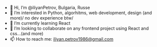 - 👋 Hi, I’m @iliyanPetrov, Bulgaria, Russe
- 👀 I’m interested in Python, algorhitms, web development, design (and more)/ no dev experience btw/
- 🌱 I’m currently learning React
- 💞️ I’m looking to collaborate on any frontend project using React and css...(and more)
- 📫 How to reach me:  iliyan.petrov1986@gmail.com

<!---
iliyanPetrov/iliyanPetrov is a ✨ special ✨ repository because its `README.md` (this file) appears on your GitHub profile.
You can click the Preview link to take a look at your changes.
--->
